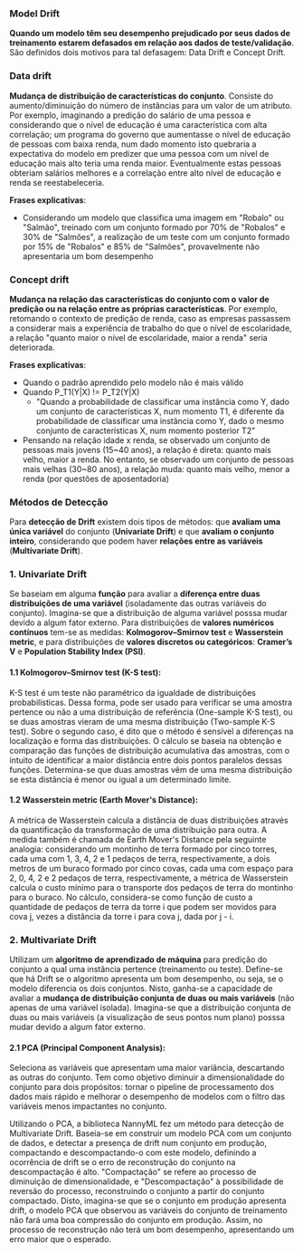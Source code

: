 ### **Model Drift**

**Quando um modelo têm seu desempenho prejudicado por seus dados de treinamento estarem defasados em relação aos dados de teste/validação**. São definidos dois motivos para tal defasagem: Data Drift e Concept Drift.

### **Data drift**

**Mudança de distribuição de características do conjunto**. Consiste do aumento/diminuição do número de instâncias para um valor de um atributo. Por exemplo, imaginando a predição do salário de uma pessoa e considerando que o nível de educação é uma característica com alta correlação; um programa do governo que aumentasse o nível de educação de pessoas com baixa renda, num dado momento isto quebraria a expectativa do modelo em predizer que uma pessoa com um nível de educação mais alto teria uma renda maior. Eventualmente estas pessoas obteriam salários melhores e a correlação entre alto nível de educação e renda se reestabeleceria.

**Frases explicativas**:

- Considerando um modelo que classifica uma imagem em "Robalo" ou "Salmão", treinado com um conjunto formado por 70% de "Robalos" e 30% de "Salmões", a realização de um teste com um conjunto formado por 15% de "Robalos" e 85% de "Salmões", provavelmente não apresentaria um bom desempenho

### **Concept drift**

**Mudança na relação das características do conjunto com o valor de predição ou na relação entre as próprias características**. Por exemplo, retomando o contexto de predição de renda, caso as empresas passassem a considerar mais a experiência de trabalho do que o nível de escolaridade, a relação "quanto maior o nível de escolaridade, maior a renda" seria deteriorada.

**Frases explicativas**:

- Quando o padrão aprendido pelo modelo não é mais válido
- Quando P_T1(Y|X) != P_T2(Y|X)
    - "Quando a probabilidade de classificar uma instância como Y, dado um conjunto de características X, num momento T1, é diferente da probabilidade de classificar uma instância como Y, dado o mesmo conjunto de características X, num momento posterior T2"
- Pensando na relação idade x renda, se observado um conjunto de pessoas mais jovens (15\~40 anos), a relação é direta: quanto mais velho, maior a renda. No entanto, se observado um conjunto de pessoas mais velhas (30\~80 anos), a relação muda: quanto mais velho, menor a renda (por questões de aposentadoria)
    
### **Métodos de Detecção**

Para **detecção de Drift** existem dois tipos de métodos: que **avaliam uma única variável** do conjunto (**Univariate Drift**) e que **avaliam o conjunto inteiro**, considerando que podem haver **relações entre as variáveis** (**Multivariate Drift**).

### **1. Univariate Drift**

Se baseiam em alguma **função** para avaliar a **diferença entre duas distribuições de uma variável** (isoladamente das outras variáveis do conjunto). Imagina-se que a distribuição de alguma variável posssa mudar devido a algum fator externo. Para distribuições de **valores numéricos contínuos** tem-se as medidas: **Kolmogorov–Smirnov test** e **Wasserstein metric**, e para distribuições de **valores discretos ou categóricos**: **Cramer’s V** e **Population Stability Index (PSI)**.

#### **1.1 Kolmogorov–Smirnov test (K-S test):**

K-S test é um teste não paramétrico da igualdade de distribuições probabilísticas. Dessa forma, pode ser usado para verificar se uma amostra pertence ou não a uma distribuição de referência (One-sample K-S test), ou se duas amostras vieram de uma mesma distribuição (Two-sample K-S test). Sobre o segundo caso, é dito que o método é sensível a diferenças na localização e forma das distribuições. O cálculo se baseia na obtenção e comparação das funções de distribuição acumulativa das amostras, com o intuito de identificar a maior distância entre dois pontos paralelos dessas funções. Determina-se que duas amostras vêm de uma mesma distribuição se esta distância é menor ou igual a um determinado limite. 

#### **1.2 Wasserstein metric (Earth Mover's Distance):**

A métrica de Wasserstein calcula a distância de duas distribuições através da quantificação da transformação de uma distribuição para outra. A medida também é chamada de Earth Mover's Distance pela seguinte analogia: considerando um montinho de terra formado por cinco torres, cada uma com 1, 3, 4, 2 e 1 pedaços de terra, respectivamente, a dois metros de um buraco formado por cinco covas, cada uma com espaço para 2, 0, 4, 2 e 2 pedaços de terra, respectivamente, a métrica de Wasserstein calcula o custo mínimo para o transporte dos pedaços de terra do montinho para o buraco. No cálculo, considera-se como função de custo a quantidade de pedaços de terra da torre i que podem ser movidos para cova j, vezes a distância da torre i para cova j, dada por j - i.

### **2. Multivariate Drift**

Utilizam um **algoritmo de aprendizado de máquina** para predição do conjunto a qual uma instância pertence (treinamento ou teste). Define-se que há Drift se o algoritmo apresenta um bom desempenho, ou seja, se o modelo diferencia os dois conjuntos. Nisto, ganha-se a capacidade de avaliar a **mudança de distribuição conjunta de duas ou mais variáveis** (não apenas de uma variável isolada). Imagina-se que a distribuição conjunta de duas ou mais variáveis (a visualização de seus pontos num plano) posssa mudar devido a algum fator externo.

#### **2.1 PCA (Principal Component Analysis):**

Seleciona as variáveis que apresentam uma maior variância, descartando as outras do conjunto. Tem como objetivo diminuir a dimensionalidade do conjunto para dois propósitos: tornar o pipeline de processamento dos dados mais rápido e melhorar o desempenho de modelos com o filtro das variáveis menos impactantes no conjunto.

Utilizando o PCA, a biblioteca NannyML fez um método para detecção de Multivariate Drift. Baseia-se em construir um modelo PCA com um conjunto de dados, e detectar a presença de drift num conjunto em produção, compactando e descompactando-o com este modelo, definindo a ocorrência de drift se o erro de reconstrução do conjunto na descompactação é alto. "Compactação" se refere ao processo de diminuição de dimensionalidade, e "Descompactação" à possibilidade de reversão do processo, reconstruindo o conjunto a partir do conjunto compactado. Disto, imagina-se que se o conjunto em produção apresenta drift, o modelo PCA que observou as variáveis do conjunto de treinamento não fará uma boa compressão do conjunto em produção. Assim, no processo de reconstrução não terá um bom desempenho, apresentando um erro maior que o esperado.
